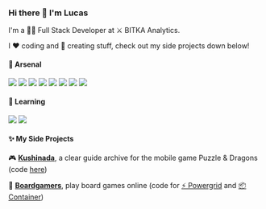 ### Hi there 👋 I'm Lucas 

I'm a 👨‍💻 Full Stack Developer at :crossed_swords: BITKA Analytics.

I :heart: coding and :art: creating stuff, check out my side projects down below!

#### 🔫 Arsenal
<img src="https://img.shields.io/badge/JavaScript-F7DF1E?style=for-the-badge&logo=javascript&logoColor=black" /> <img src="https://img.shields.io/badge/TypeScript-007ACC?style=for-the-badge&logo=typescript&logoColor=white" /> <img src="https://img.shields.io/badge/Angular-DD0031?style=for-the-badge&logo=angular&logoColor=white" /> <img src="https://img.shields.io/badge/Vue-4FC08D?style=for-the-badge&logo=vue.js&logoColor=white" /> <img src="https://img.shields.io/badge/C%23-239120?style=for-the-badge&logo=c sharp&logoColor=white" /> <img src="https://img.shields.io/badge/JAVA-007396?style=for-the-badge&logo=java&logoColor=white" /> <img src="https://img.shields.io/badge/MSSQL-CC2927?style=for-the-badge&logo=microsoft sql server&logoColor=white" /> <img src="https://img.shields.io/badge/MONGODB-47A248?style=for-the-badge&logo=mongodb&logoColor=white" />

#### 🌱 Learning
<img src="https://img.shields.io/badge/node.js%20-%23339933.svg?&style=for-the-badge&logo=node.js&logoColor=white" /> <img src="https://img.shields.io/badge/React-20232A?style=for-the-badge&logo=react&logoColor=61DAFB" />

#### ✨ My Side Projects
🎮 **[Kushinada](https://kushinadahime.com/)**, a clear guide archive for the mobile game Puzzle & Dragons (code [here](https://github.com/LucasAMello/kushinada))

:game_die: **[Boardgamers](https://www.boardgamers.space/)**, play board games online (code for [⚡ Powergrid](https://github.com/boardgamers/powergrid) and [:package: Container](https://github.com/boardgamers/container))
